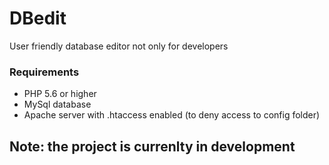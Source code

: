 # DBedit
User friendly database editor not only for developers

### Requirements
- PHP 5.6 or higher
- MySql database
- Apache server with .htaccess enabled (to deny access to config folder)

## Note: the project is currenlty in development
